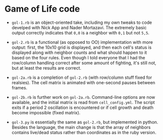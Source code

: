 # Game of Life code

* `gol-1.rb` is an object-oriented take, including my own tweaks to code
  develped with Nick App and Nader Mortazavi. The extremely basic output
  correctly indicates that `0,0` is a neighbor with `0,1` but not `5,5`.

* `gol-2.rb` is a functional (as opposed to OO) implementation with more
  output: first, the 10x10 grid is displayed, and then each cell's
  status is displayed along with neighbor counts and what should happen
  to it based on the four rules.  Even though I told everyone that I had
  the row/column handling correct after some amount of fighting, it's
  still not, but at least the results are correct.

* `gol-2a.rb` is a completion of `gol-2.rb` (with row/column stuff fixed
  for realsies). The cell matrix is animated with one-second pauses
  between frames.

* `gol-2b.rb` is further work on `gol-2a.rb`. Command-line options are now
   available, and the initial matrix is read from `cell_config.yml`. The
   script exits if a period 2 oscillation is encountered or if cell growth
   and death become impossible (fixed matrix).

* `gol-3.py` is essentially the same as `gol-2.rb`, but implemented in python.
  Besides the language, the main change is that the array of neighbors contains
  live/dead status rather than coordinates as in the ruby version.
